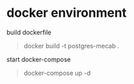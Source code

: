 # docker environment

build dockerfile

> docker build -t postgres-mecab .

start docker-compose

> docker-compose up -d

